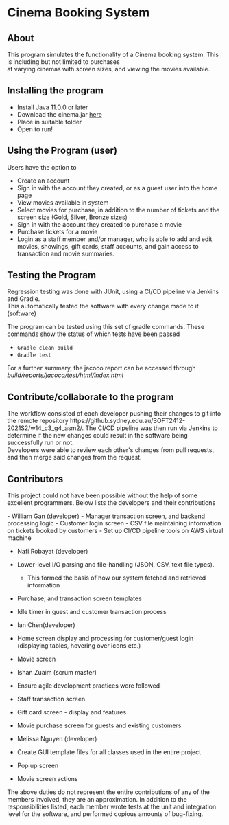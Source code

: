 # Cinema Booking System
## About
<p>This program simulates the functionality of a Cinema booking system. This is including but not limited to purchases<br>at varying cinemas with screen sizes, and viewing the movies available.</p>

## Installing the program
- Install Java 11.0.0 or later
- Download the cinema.jar [here](https://github.sydney.edu.au/SOFT2412-2021S2/w14_c3_g4_asm2/raw/master/cinema.jar)
- Place in suitable folder
- Open to run!

## Using the Program (user)
Users have the option to
- Create an account
- Sign in with the account they created, or as a guest user into the home page
- View movies available in system
- Select movies for purchase, in addition to the number of tickets and the screen size (Gold, Silver, Bronze sizes)
- Sign in with the account they created to purchase a movie
- Purchase tickets for a movie
- Login as a staff member and/or manager, who is able to add and edit movies, showings, gift cards, staff accounts, and gain access to transaction and movie summaries.

## Testing the Program
<p>Regression testing was done with JUnit, using a CI/CD pipeline via Jenkins and Gradle.<br>This automatically tested the software with every change made to it (software)</p>

The program can be tested using this set of gradle commands. These commands show the status of which tests have been passed
- ```Gradle clean build```
- ```Gradle test```

For a further summary, the jacoco report can be accessed through *build/reports/jacoco/test/html/index.html*

## Contribute/collaborate to the program
<p>The workflow consisted of each developer pushing their changes to git into the remote repository https://github.sydney.edu.au/SOFT2412-2021S2/w14_c3_g4_asm2/. The CI/CD pipeline was then run via Jenkins to determine if the new changes could result in the software being successfully run or not.
  <br>
  Developers were able to review each other's changes from pull requests,<br>and then merge said changes from the request.</p>

## Contributors
<p>This project could not have been possible without the help of some excellent programmers. Below lists the developers and their contributions</p>
 - William Gan (developer)
  - Manager transaction screen, and backend processing logic
  - Customer login screen
  - CSV file maintaining information on tickets booked by customers
  - Set up CI/CD pipeline tools on AWS virtual machine
 
 - Nafi Robayat (developer)
  - Lower-level I/O parsing and file-handling (JSON, CSV, text file types). 
    - This formed the basis of how our system fetched and retrieved information
  - Purchase, and transaction screen templates
  - Idle timer in guest and customer transaction process
 
 - Ian Chen(developer)
  - Home screen display and processing for customer/guest login (displaying tables, hovering over icons etc.)
  - Movie screen
 
 - Ishan Zuaim (scrum master)
  - Ensure agile development practices were followed
  - Staff transaction screen
  - Gift card screen - display and features
  - Movie purchase screen for guests and existing customers
 
 - Melissa Nguyen (developer)
  - Create GUI template files for all classes used in the entire project
  - Pop up screen
  - Movie screen actions

<p>The above duties do not represent the entire contributions of any of the members involved, they are an approximation. In addition to the responsibilities listed, each member wrote tests at the unit and integration level for the software, and performed copious amounts of bug-fixing.</p>
